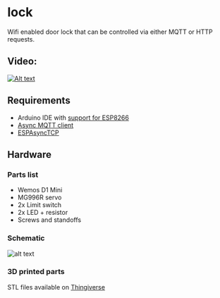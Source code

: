 # lock

Wifi enabled door lock that can be controlled via either MQTT or HTTP requests.

## Video:
[![Alt text](https://img.youtube.com/vi/oReezruJR1E/0.jpg)](https://www.youtube.com/watch?v=oReezruJR1E)

## Requirements
* Arduino IDE with [support for ESP8266](https://github.com/esp8266/Arduino)
* [Async MQTT client](https://github.com/marvinroger/async-mqtt-client)
* [ESPAsyncTCP](https://github.com/me-no-dev/ESPAsyncTCP)

## Hardware
### Parts list
* Wemos D1 Mini
* MG996R servo
* 2x Limit switch
* 2x LED + resistor
* Screws and standoffs

### Schematic
![alt text](https://img.maximemoreillon.com/images/609493e243b2829ef4abca38)

### 3D printed parts
STL files available on [Thingiverse](https://www.thingiverse.com/thing:2462482)
